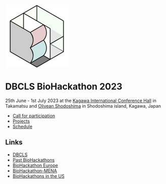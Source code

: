 <img src="./images/bh23-logo.png" width="200">

# DBCLS BioHackathon 2023

25th June - 1st July 2023 at the [Kagawa International Conference Hall](https://goo.gl/maps/FsFJxqnD2y2ujxPw5) in Takamatsu and [Olivean Shodoshima](https://olivean.com/) in Shodoshima island, Kagawa, Japan

- [Call for participation](/call)
- [Projects](https://github.com/dbcls/bh23/wiki/Projects)
- [Schedule](https://github.com/dbcls/bh23/wiki/Schedule)

<!--
## Goals

DBCLS BioHackathon

## History of BioHackathon

A long time ago in a galaxy far, far away..
-->

## Links

- [DBCLS](https://dbcls.rois.ac.jp/)
- [Past BioHackathons](http://biohackathon.org/)
- [BioHackathon Europe](https://biohackathon-europe.org/)
- [BioHackathon-MENA](https://github.com/biohackathon-mena)
- [BioHackathons in the US](https://biohackathons.github.io/)
